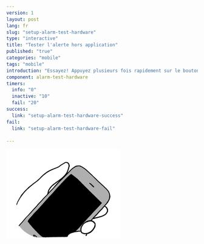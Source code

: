 ```yaml
---
version: 1
layout: post
lang: fr
slug: "setup-alarm-test-hardware"
type: "interactive"
title: "Tester l'alerte hors application"
published: "true"
categories: "mobile"
tags: "mobile"
introduction: "Essayez! Appuyez plusieurs fois rapidement sur le bouton marche/arrêt de votre téléphone jusqu'à ce que le téléphone vibre."
component: alarm-test-hardware
timers:
  info: "0"
  inactive: "10"
  fail: "20"
success: 
  link: "setup-alarm-test-hardware-success"
fail: 
  link: "setup-alarm-test-hardware-fail"
  
---
```

![](/media/mobile/panic_button_activation.png)
